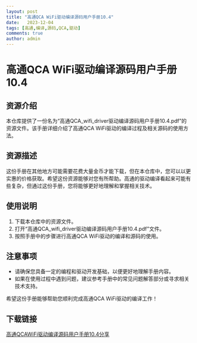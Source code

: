 ```yaml
---
layout: post
title: "高通QCA WiFi驱动编译源码用户手册10.4"
date:   2023-12-04
tags: [高通,编译,源码,QCA,驱动]
comments: true
author: admin
---
```

# 高通QCA WiFi驱动编译源码用户手册10.4

## 资源介绍

本仓库提供了一份名为“高通QCA_wifi_driver驱动编译源码用户手册10.4.pdf”的资源文件。该手册详细介绍了高通QCA WiFi驱动的编译过程及相关源码的使用方法。

## 资源描述

这份手册在其他地方可能需要花费大量金币才能下载，但在本仓库中，您可以以更实惠的价格获取。希望这份资源能够对您有所帮助。高通的驱动编译看起来可能有些复杂，但通过这份手册，您将能够更好地理解和掌握相关技术。

## 使用说明

1. 下载本仓库中的资源文件。
2. 打开“高通QCA_wifi_driver驱动编译源码用户手册10.4.pdf”文件。
3. 按照手册中的步骤进行高通QCA WiFi驱动的编译和源码的使用。

## 注意事项

- 请确保您具备一定的编程和驱动开发基础，以便更好地理解手册内容。
- 如果在使用过程中遇到问题，建议参考手册中的常见问题解答部分或寻求相关技术支持。

希望这份手册能够帮助您顺利完成高通QCA WiFi驱动的编译工作！

## 下载链接

[高通QCAWiFi驱动编译源码用户手册10.4分享](https://pan.quark.cn/s/2dd686a9463b)